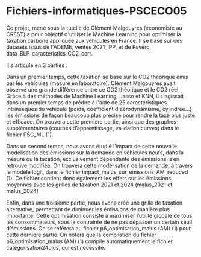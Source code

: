 # Fichiers-informatiques-PSCECO05

Ce projet, mené sous la tutelle de Clément Malgouyres (économiste au CREST) a pour objectif d'utiliser le Machine Learning pour optimiser la taxation carbone appliquée aux véhicules en France. Il se base sur des datasets issus de l'ADEME, ventes 2021_IPP, et de Rsvero, data_BLP_caracteristics_CO2_corr.

Il s'articule en 3 parties :

Dans un premier temps, cette taxation se base sur le CO2 théorique émis par les véhicules (mesuré en laboratoire). Clément Malgouyres avait observé une grande différence entre ce CO2 théorique et le CO2 réel. Grâce à des méthodes de Machine Learning, Lasso et KNN, il s'agissait dans un premier temps de prédire à l'aide de 25 caractéristiques intrinsèques du véhicule (poids, coefficient d'aérodynamisme, cylindrée...) les émissions de façon beaucoup plus précise pour rendre la taxe plus juste et efficace. On trouvera cette première partie, ainsi que des graphes supplémentaires (courbes d’apprentissage, validation curves) dans le fichier PSC_ML (1).

Dans un second temps, nous avons étudié l’impact de cette nouvelle modélisation des émissions sur la demande en véhicules neufs, dans la mesure où la taxation, exclusivement dépendante des émissions, s’en retrouve modifiée. On trouvera cette modélisation de la demande, à travers le modèle logit, dans le fichier impact_malus_sur_emissions_AM_reduced (1).  Ce fichier contient donc également les effets sur les émissions moyennes avec les grilles de taxation 2021 et 2024 (malus_2021 et malus_2024)

Enfin, dans une troisième partie, nous avons créé une grille de taxation alternative, permettant de diminuer les émissions de manière plus importante. Cette optimisation consiste à maximiser l’utilité globale de tous les consommateurs, sous la contrainte de ne pas dépasser un certain seuil d’émissions. On se réfèrera au fichier p6_optimisation_malus (AM) (1) pour cette dernière partie. On notera que la compilation du fichier p6_optimisation_malus (AM) (1) compile automatiquement le fichier categorisation24plus, qui est nécessité.
